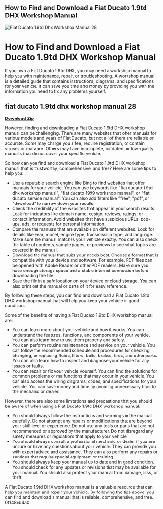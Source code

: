 ## How to Find and Download a Fiat Ducato 1.9td DHX Workshop Manual

 
![Fiat Ducato 1.9td Dhx Workshop Manual.28](https://suitsandsuitsblog.com/cp-bin/wordpress/wp-content/uploads/2019/03/image1-2-e1554080367729.jpeg)

 
# How to Find and Download a Fiat Ducato 1.9td DHX Workshop Manual
  
If you own a Fiat Ducato 1.9td DHX, you may need a workshop manual to help you with maintenance, repair, or troubleshooting. A workshop manual is a detailed guide that contains instructions, diagrams, and specifications for your vehicle. It can save you time and money by providing you with the information you need to fix any problems yourself.
 
## fiat ducato 1.9td dhx workshop manual.28


[**Download Zip**](https://lomasmavi.blogspot.com/?c=2tLdZ3)

  
However, finding and downloading a Fiat Ducato 1.9td DHX workshop manual can be challenging. There are many websites that offer manuals for various models and years of Fiat Ducato, but not all of them are reliable or accurate. Some may charge you a fee, require registration, or contain viruses or malware. Others may have incomplete, outdated, or low-quality manuals that do not cover your specific vehicle.
  
So how can you find and download a Fiat Ducato 1.9td DHX workshop manual that is trustworthy, comprehensive, and free? Here are some tips to help you:
  
- Use a reputable search engine like Bing to find websites that offer manuals for your vehicle. You can use keywords like "fiat ducato 1.9td dhx workshop manual", "fiat ducato 1999 workshop manual", or "fiat ducato service manual". You can also add filters like "free", "pdf", or "download" to narrow down your results.
- Check the credibility of the websites that appear in your search results. Look for indicators like domain name, design, reviews, ratings, or contact information. Avoid websites that have suspicious URLs, pop-ups, ads, or requests for personal information.
- Compare the manuals that are available on different websites. Look for details like year, model, engine type, transmission type, and language. Make sure the manual matches your vehicle exactly. You can also check the table of contents, sample pages, or previews to see what topics are covered in the manual.
- Download the manual that suits your needs best. Choose a format that is compatible with your device and software. For example, PDF files can be opened with Adobe Reader or other PDF readers. Make sure you have enough storage space and a stable internet connection before downloading the file.
- Save the file in a safe location on your device or cloud storage. You can also print out the manual or parts of it for easy reference.

By following these steps, you can find and download a Fiat Ducato 1.9td DHX workshop manual that will help you keep your vehicle in good condition.
  
Some of the benefits of having a Fiat Ducato 1.9td DHX workshop manual are:

- You can learn more about your vehicle and how it works. You can understand the features, functions, and components of your vehicle. You can also learn how to use them properly and safely.
- You can perform routine maintenance and service on your vehicle. You can follow the recommended schedule and procedures for checking, changing, or replacing fluids, filters, belts, brakes, tires, and other parts. You can also learn how to inspect and diagnose your vehicle for any issues or faults.
- You can repair or fix your vehicle yourself. You can find the solutions for common problems or malfunctions that may occur in your vehicle. You can also access the wiring diagrams, codes, and specifications for your vehicle. You can save money and time by avoiding unnecessary trips to the mechanic or dealer.

However, there are also some limitations and precautions that you should be aware of when using a Fiat Ducato 1.9td DHX workshop manual:

- You should always follow the instructions and warnings in the manual carefully. Do not attempt any repairs or modifications that are beyond your skill level or experience. Do not use any tools or parts that are not recommended or approved by the manufacturer. Do not disregard any safety measures or regulations that apply to your vehicle.
- You should always consult a professional mechanic or dealer if you are unsure or have any questions about your vehicle. They can provide you with expert advice and assistance. They can also perform any repairs or services that require special equipment or training.
- You should always keep your manual up to date and in good condition. You should check for any updates or revisions that may be available for your manual. You should also protect your manual from damage, loss, or theft.

A Fiat Ducato 1.9td DHX workshop manual is a valuable resource that can help you maintain and repair your vehicle. By following the tips above, you can find and download a manual that is reliable, comprehensive, and free.
 0f148eb4a0
